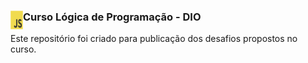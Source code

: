 ### Curso Lógica de Programação - DIO <img align="left" alt="Arthur-JS" height="30" width="20" src="https://raw.githubusercontent.com/devicons/devicon/master/icons/javascript/javascript-original.svg">

Este repositório foi criado para publicação dos desafios propostos no curso.
